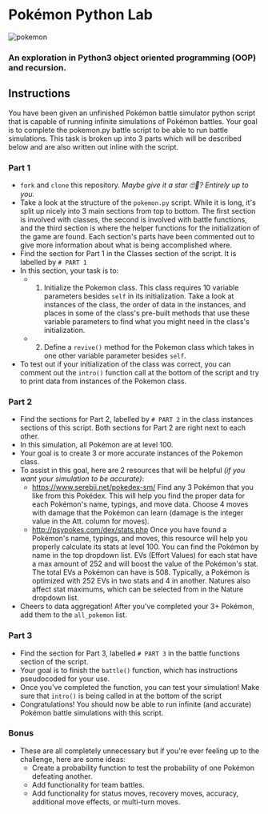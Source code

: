 # Pokémon Python Lab
<div>
  <img src="https://wallpapercave.com/wp/d4emJ2t.jpg" alt="pokemon" />
</div>

### An exploration in Python3 object oriented programming (OOP) and recursion.

## Instructions
You have been given an unfinished Pokémon battle simulator python script that is capable of running infinite simulations of Pokémon battles. Your goal is to complete the pokemon.py battle script to be able to run battle simulations. This task is broken up into 3 parts which will be described below and are also written out inline with the script. 

### Part 1
- `fork` and `clone` this repository. _Maybe give it a star 🙄🤞? Entirely up to you._
- Take a look at the structure of the `pokemon.py` script. While it is long, it's split up nicely into 3 main sections from top to bottom. The first section is involved with classes, the second is involved with battle functions, and the third section is where the helper functions for the initialization of the game are found. Each section's parts have been commented out to give more information about what is being accomplished where.
- Find the section for Part 1 in the Classes section of the script. It is labelled by `# PART 1`
- In this section, your task is to:
  - 1. Initialize the Pokemon class. This class requires 10 variable parameters besides `self` in its initialization. Take a look at instances of the class, the order of data in the instances, and places in some of the class's pre-built methods that use these variable parameters to find what you might need in the class's initialization.
  - 2. Define a `revive()` method for the Pokemon class which takes in one other variable parameter besides `self`.
- To test out if your initialization of the class was correct, you can comment out the `intro()` function call at the bottom of the script and try to print data from instances of the Pokemon class.

### Part 2
- Find the sections for Part 2, labelled by `# PART 2` in the class instances sections of this script. Both sections for Part 2 are right next to each other.
- In this simulation, all Pokémon are at level 100.
- Your goal is to create 3 or more accurate instances of the Pokemon class.
- To assist in this goal, here are 2 resources that will be helpful _(if you want your simulation to be accurate)_:
  - https://www.serebii.net/pokedex-sm/ Find any 3 Pokémon that you like from this Pokédex. This will help you find the proper data for each Pokémon's name, typings, and move data. Choose 4 moves with damage that the Pokémon can learn (damage is the integer value in the Att. column for moves).
  - http://psypokes.com/dex/stats.php Once you have found a Pokémon's name, typings, and moves, this resource will help you properly calculate its stats at level 100. You can find the Pokémon by name in the top dropdown list. EVs (Effort Values) for each stat have a max amount of 252 and will boost the value of the Pokémon's stat. The total EVs a Pokémon can have is 508. Typically, a Pokémon is optimized with 252 EVs in two stats and 4 in another. Natures also affect stat maximums, which can be selected from in the Nature dropdown list.
 - Cheers to data aggregation! After you've completed your 3+ Pokémon, add them to the `all_pokemon` list. 
 
### Part 3
- Find the section for Part 3, labelled `# PART 3` in the battle functions section of the script.
- Your goal is to finish the `battle()` function, which has instructions pseudocoded for your use.
- Once you've completed the function, you can test your simulation! Make sure that `intro()` is being called in at the bottom of the script
- Congratulations! You should now be able to run infinite (and accurate) Pokémon battle simulations with this script. 

### Bonus
- These are all completely unnecessary but if you're ever feeling up to the challenge, here are some ideas:
  - Create a probability function to test the probability of one Pokémon defeating another.
  - Add functionality for team battles.
  - Add functionality for status moves, recovery moves, accuracy, additional move effects, or multi-turn moves. 
